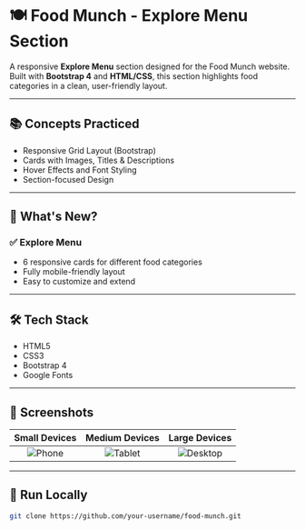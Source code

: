 # 🍽️ Food Munch - Explore Menu Section

A responsive **Explore Menu** section designed for the Food Munch website. Built with **Bootstrap 4** and **HTML/CSS**, this section highlights food categories in a clean, user-friendly layout.

---

## 📚 Concepts Practiced

- Responsive Grid Layout (Bootstrap)
- Cards with Images, Titles & Descriptions
- Hover Effects and Font Styling
- Section-focused Design

---

## 🧠 What's New?

### ✅ Explore Menu
- 6 responsive cards for different food categories
- Fully mobile-friendly layout
- Easy to customize and extend

---

## 🛠️ Tech Stack

- HTML5  
- CSS3  
- Bootstrap 4  
- Google Fonts

---

## 📸 Screenshots

| Small Devices | Medium Devices | Large Devices |
| :--: | :--: | :--: |
| ![Phone](screenshots/small.png) | ![Tablet](screenshots/medium.png) | ![Desktop](screenshots/large.png) |

---

## 🚀 Run Locally

```bash
git clone https://github.com/your-username/food-munch.git
